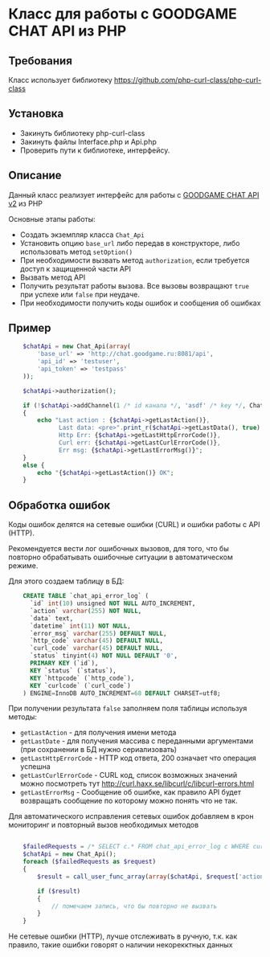 # Класс для работы с GOODGAME CHAT API из PHP


## Требования

Класс использует библиотеку https://github.com/php-curl-class/php-curl-class

## Установка

* Закинуть библиотеку php-curl-class
* Закинуть файлы Interface.php и Api.php
* Проверить пути к библиотеке, интерфейсу.

## Описание

Данный класс реализует интерфейс для работы с [GOODGAME CHAT API v2](http://chat.goodgame.ru:8081/docs/index.html) из PHP

Основные этапы работы:

 * Создать экземпляр класса `Chat_Api`
 * Установить опцию `base_url` либо передав в конструкторе, либо использовать метод `setOption()`
 * При необходимости вызвать метод `authorization`, если требуется доступ к защищенной части API
 * Вызвать метод API
 * Получить результат работы вызова. Все вызовы возвращают `true` при успехе или `false` при неудаче.
 * При необходимости получить коды ошибок и сообщения об ошибках

## Пример

```php
    $chatApi = new Chat_Api(array(
        'base_url' => 'http://chat.goodgame.ru:8081/api',
        'api_id' => 'testuser',
        'api_token' => 'testpass'
    ));

    $chatApi->authorization();

    if (!$chatApi->addChannel(1 /* id канала */, 'asdf' /* key */, Chat_Api_Interface::CHANNEL, 'OLolo' /* title */, array(1/* id пользователя*/)))
    {
        echo "Last action : {$chatApi->getLastAction()},
              Last data: <pre>".print_r($chatApi->getLastData(), true)."</pre>,
              Http Err: {$chatApi->getLastHttpErrorCode()},
              Curl err: {$chatApi->getLastCurlErrorCode()},
              Err msg: {$chatApi->getLastErrorMsg()}";
    }
    else {
        echo "{$chatApi->getLastAction()} OK";
    }
```

## Обработка ошибок

Коды ошибок делятся на сетевые ошибки (CURL) и ошибки работы с API (HTTP).

Рекомендуется вести лог ошибочных вызовов, для того, что бы повторно обрабатывать ошибочные ситуации в автоматическом режиме.

Для этого создаем таблицу в БД:

```sql
    CREATE TABLE `chat_api_error_log` (
      `id` int(10) unsigned NOT NULL AUTO_INCREMENT,
      `action` varchar(255) NOT NULL,
      `data` text,
      `datetime` int(11) NOT NULL,
      `error_msg` varchar(255) DEFAULT NULL,
      `http_code` varchar(45) DEFAULT NULL,
      `curl_code` varchar(45) DEFAULT NULL,
      `status` tinyint(4) NOT NULL DEFAULT '0',
      PRIMARY KEY (`id`),
      KEY `status` (`status`),
      KEY `httpcode` (`http_code`),
      KEY `curlcode` (`curl_code`)
    ) ENGINE=InnoDB AUTO_INCREMENT=68 DEFAULT CHARSET=utf8;
```

При получении результата `false` заполняем поля таблицы используя методы:

 * `getLastAction` - для получения имени метода
 * `getLastDate` - для получения массива с переданными аргументами (при сохранении в БД нужно сериализовать)
 * `getLastHttpErrorCode` - HTTP код ответа, 200 означает что операция успешна
 * `getLastCurlErrorCode` - CURL код, список возможных значений можно посмотреть тут http://curl.haxx.se/libcurl/c/libcurl-errors.html
 * `getLastErrorMsg` - Сообщение об ошибке, как правило API будет возвращать сообщение по которому можно понять что не так.

Для автоматического исправления сетевых ошибок добавляем в крон мониторинг и повторный вызов необходимых методов

```php

    $failedRequests = /* SELECT c.* FROM chat_api_error_log c WHERE curl_code > 0 AND status > -1 */;
    $chatApi = new Chat_Api();
    foreach ($failedRequests as $request)
    {
        $result = call_user_func_array(array($chatApi, $request['action']), unserialize($request['data']));

        if ($result)
        {
            // помечаем запись, что бы повторно не вызвать
        }
    }
```

Не сетевые ошибки (HTTP), лучше отслеживать в ручную, т.к. как правило, такие ошибки говорят о наличии некорекктных данных
